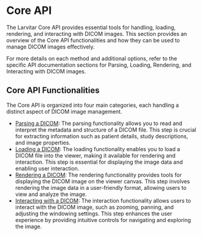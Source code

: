 # Core API

The Larvitar Core API provides essential tools for handling, loading, rendering, and interacting with DICOM images. This section provides an overview of the Core API functionalities and how they can be used to manage DICOM images effectively.

For more details on each method and additional options, refer to the specific API documentation sections for Parsing, Loading, Rendering, and Interacting with DICOM images.

## Core API Functionalities
The Core API is organized into four main categories, each handling a distinct aspect of DICOM image management.

- [Parsing a DICOM](./parsing.md): The parsing functionality allows you to read and interpret the metadata and structure of a DICOM file. This step is crucial for extracting information such as patient details, study descriptions, and image properties.
- [Loading a DICOM](./loading.md): The loading functionality enables you to load a DICOM file into the viewer, making it available for rendering and interaction. This step is essential for displaying the image data and enabling user interaction.
- [Rendering a DICOM](./rendering.md): The rendering functionality provides tools for displaying the DICOM image on the viewer canvas. This step involves rendering the image data in a user-friendly format, allowing users to view and analyze the image.
- [Interacting with a DICOM](./interacting.md): The interaction functionality allows users to interact with the DICOM image, such as zooming, panning, and adjusting the windowing settings. This step enhances the user experience by providing intuitive controls for navigating and exploring the image.

